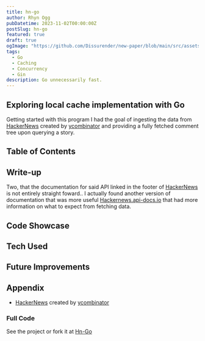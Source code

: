 ```yaml
---
title: hn-go
author: Rhyn Ogg
pubDatetime: 2023-11-02T00:00:00Z
postSlug: hn-go
featured: true
draft: true
ogImage: "https://github.com/Dissurender/new-paper/blob/main/src/assets/images/hngo.png"
tags:
  - Go
  - Caching
  - Concurrency
  - Gin
description: Go unnecessarily fast.
---
```


## Exploring local cache implementation with Go

Getting started with this program I had the goal of ingesting the data from [HackerNews](https://news.ycombinator.com) created by [ycombinator](https://www.ycombinator.com) and providing a fully fetched comment tree upon querying a story.

## Table of Contents

## Write-up

Two, that the documentation for said API linked in the footer of [HackerNews](https://news.ycombinator.com) is not entirely straight foward.. I actually found another version of documentation that was more useful [Hackernews.api-docs.io](https://hackernews.api-docs.io/v0/overview/introduction) that had more information on what to expect from fetching data.

## Code Showcase

## Tech Used

## Future Improvements

## Appendix

- [HackerNews](https://news.ycombinator.com) created by [ycombinator](https://www.ycombinator.com)<br>

### Full Code

See the project or fork it at [Hn-Go](https://github.com/Dissurender/hn-gho#readme)
